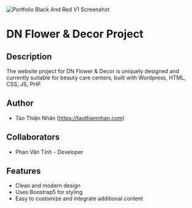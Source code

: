 ![Portfolio Black And Red V1 Screenshot]([https://raw.githubusercontent.com/TaoThienNhan/Image/main/products/mayxua.png](https://raw.githubusercontent.com/TaoThienNhan/Image/main/products/hoa%20tuoi.png))
# DN Flower & Decor Project

## Description

The website project for DN Flower & Decor is uniquely designed and currently suitable for beauty care centers, built with Wordpress, HTML, CSS, JS, PHP

## Author

- Tào Thiện Nhân (https://taothiennhan.com)

## Collaborators

- Phan Văn Tính - Developer

## Features

- Clean and modern design
- Uses Boostrap5 for styling
- Easy to customize and integrate additional content
